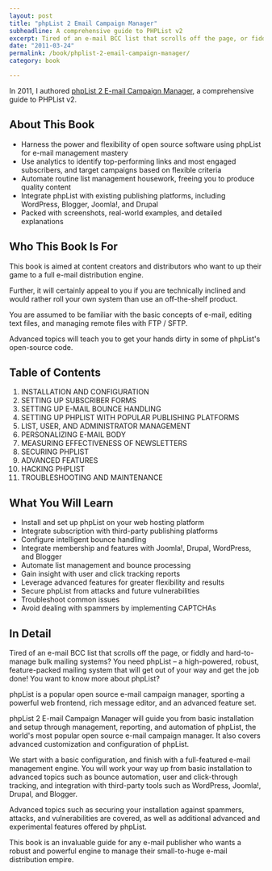 ```yaml
---
layout: post
title: "phpList 2 Email Campaign Manager"
subheadline: A comprehensive guide to PHPList v2
excerpt: Tired of an e-mail BCC list that scrolls off the page, or fiddly and hard-to-manage bulk mailing systems? You need phpList – a high-powered, robust, feature-packed mailing system that will get out of your way and get the job done!
date: "2011-03-24"
permalink: /book/phplist-2-email-campaign-manager/
category: book

---
```

In 2011, I authored [phpList 2 E-mail Campaign Manager][1], a comprehensive guide to PHPList v2.

  [1]: https://www.packtpub.com/hardware-and-creative/phplist-2-e-mail-campaign-manager "phpList 2 E-mail Campaign Manager"

## About This Book

* Harness the power and flexibility of open source software using phpList for e-mail management mastery
* Use analytics to identify top-performing links and most engaged subscribers, and target campaigns based on flexible criteria
* Automate routine list management housework, freeing you to produce quality content
* Integrate phpList with existing publishing platforms, including WordPress, Blogger, Joomla!, and Drupal
* Packed with screenshots, real-world examples, and detailed explanations

## Who This Book Is For

This book is aimed at content creators and distributors who want to up their game to a full e-mail distribution engine.

Further, it will certainly appeal to you if you are technically inclined and would rather roll your own system than use an off-the-shelf product.

You are assumed to be familiar with the basic concepts of e-mail, editing text files, and managing remote files with FTP / SFTP.

Advanced topics will teach you to get your hands dirty in some of phpList's open-source code.

## Table of Contents

1. INSTALLATION AND CONFIGURATION
2. SETTING UP SUBSCRIBER FORMS
3. SETTING UP E-MAIL BOUNCE HANDLING
4. SETTING UP PHPLIST WITH POPULAR PUBLISHING PLATFORMS
5. LIST, USER, AND ADMINISTRATOR MANAGEMENT
6. PERSONALIZING E-MAIL BODY
7. MEASURING EFFECTIVENESS OF NEWSLETTERS
8. SECURING PHPLIST
9. ADVANCED FEATURES
10. HACKING PHPLIST
11. TROUBLESHOOTING AND MAINTENANCE

## What You Will Learn

* Install and set up phpList on your web hosting platform
* Integrate subscription with third-party publishing platforms
* Configure intelligent bounce handling
* Integrate membership and features with Joomla!, Drupal, WordPress, and Blogger
* Automate list management and bounce processing
* Gain insight with user and click tracking reports
* Leverage advanced features for greater flexibility and results
* Secure phpList from attacks and future vulnerabilities
* Troubleshoot common issues
* Avoid dealing with spammers by implementing CAPTCHAs


## In Detail

Tired of an e-mail BCC list that scrolls off the page, or fiddly and hard-to-manage bulk mailing systems? You need phpList – a high-powered, robust, feature-packed mailing system that will get out of your way and get the job done! You want to know more about phpList?

phpList is a popular open source e-mail campaign manager, sporting a powerful web frontend, rich message editor, and an advanced feature set.

phpList 2 E-mail Campaign Manager will guide you from basic installation and setup through management, reporting, and automation of phpList, the world's most popular open source e-mail campaign manager. It also covers advanced customization and configuration of phpList.

We start with a basic configuration, and finish with a full-featured e-mail management engine. You will work your way up from basic installation to advanced topics such as bounce automation, user and click-through tracking, and integration with third-party tools such as WordPress, Joomla!, Drupal, and Blogger.

Advanced topics such as securing your installation against spammers, attacks, and vulnerabilities are covered, as well as additional advanced and experimental features offered by phpList.

This book is an invaluable guide for any e-mail publisher who wants a robust and powerful engine to manage their small-to-huge e-mail distribution empire.
